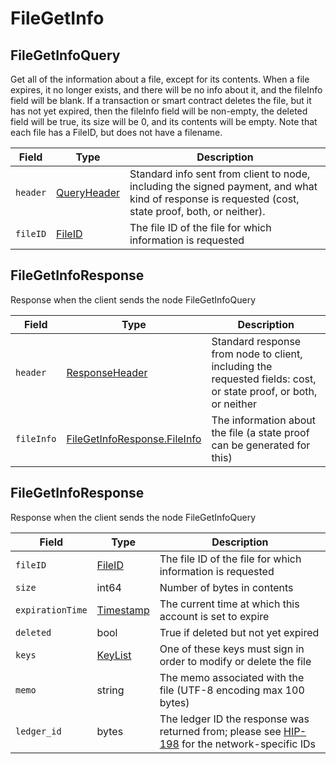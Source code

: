# FileGetInfo

## FileGetInfoQuery

Get all of the information about a file, except for its contents. When a file expires, it no longer exists, and there will be no info about it, and the fileInfo field will be blank. If a transaction or smart contract deletes the file, but it has not yet expired, then the fileInfo field will be non-empty, the deleted field will be true, its size will be 0, and its contents will be empty. Note that each file has a FileID, but does not have a filename.

| Field    | Type                                                                                                                                          | Description                                                                                                                                         |
| -------- | --------------------------------------------------------------------------------------------------------------------------------------------- | --------------------------------------------------------------------------------------------------------------------------------------------------- |
| `header` | [QueryHeader](https://github.com/theekrystallee/hedera-style-guide/blob/sdk-v1/deprecated/hedera-api/file-service/broken-reference/README.md) | Standard info sent from client to node, including the signed payment, and what kind of response is requested (cost, state proof, both, or neither). |
| `fileID` | [FileID](https://github.com/theekrystallee/hedera-style-guide/blob/sdk-v1/deprecated/hedera-api/file-service/broken-reference/README.md)      | The file ID of the file for which information is requested                                                                                          |

## FileGetInfoResponse

Response when the client sends the node FileGetInfoQuery

| Field      | Type                                                                                                                                             | Description                                                                                                      |
| ---------- | ------------------------------------------------------------------------------------------------------------------------------------------------ | ---------------------------------------------------------------------------------------------------------------- |
| `header`   | [ResponseHeader](https://github.com/theekrystallee/hedera-style-guide/blob/sdk-v1/deprecated/hedera-api/file-service/broken-reference/README.md) | Standard response from node to client, including the requested fields: cost, or state proof, or both, or neither |
| `fileInfo` | [FileGetInfoResponse.FileInfo](filegetinfo.md#filegetinforesponse-fileinfo)                                                                      | The information about the file (a state proof can be generated for this)                                         |

## FileGetInfoResponse

Response when the client sends the node FileGetInfoQuery

| Field            | Type                                       | Description                                                                                                                          |
| ---------------- | ------------------------------------------ | ------------------------------------------------------------------------------------------------------------------------------------ |
| `fileID`         | [FileID](../basic-types/fileid.md)         | The file ID of the file for which information is requested                                                                           |
| `size`           | int64                                      | Number of bytes in contents                                                                                                          |
| `expirationTime` | [Timestamp](../miscellaneous/timestamp.md) | The current time at which this account is set to expire                                                                              |
| `deleted`        | bool                                       | True if deleted but not yet expired                                                                                                  |
| `keys`           | [KeyList](../basic-types/keylist.md)       | One of these keys must sign in order to modify or delete the file                                                                    |
| `memo`           | string                                     | The memo associated with the file (UTF-8 encoding max 100 bytes)                                                                     |
| `ledger_id`      | bytes                                      | The ledger ID the response was returned from; please see [HIP-198](https://hips.hedera.com/hip/hip-198) for the network-specific IDs |
